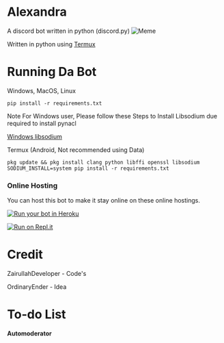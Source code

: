 # Alexandra
A discord bot written in python (discord.py)
![Meme](https://encrypted-tbn0.gstatic.com/images?q=tbn:ANd9GcTfOTG-mRheVtAKqd6d0a7tR-qWqkSNuFHivw&usqp=CAU)

Written in python using [Termux](https://github.com/termux/termux-app)

# Running Da Bot
Windows, MacOS, Linux
```
pip install -r requirements.txt
```
Note For Windows user, Please follow these Steps to Install Libsodium due required to install pynacl

[Windows libsodium](https://py-ipv8.readthedocs.io/en/latest/preliminaries/install_libsodium.html)


Termux (Android, Not recommended using Data)
```
pkg update && pkg install clang python libffi openssl libsodium
SODIUM_INSTALL=system pip install -r requirements.txt
```

### Online Hosting
You can host this bot to make it stay online on these online hostings.

<a href="https://heroku.com/deploy?template=https://github.com/zairullahdev/Alexandra"><img src="https://www.herokucdn.com/deploy/button.svg" alt="Run your bot in Heroku"></a>

[![Run on Repl.it](https://repl.it/badge/github/zairullahdev/Alexandra)](https://repl.it/github/zairullahdev/Alexandra)


# Credit 
ZairullahDeveloper - Code's

OrdinaryEnder - Idea


# To-do List


**Automoderator**

